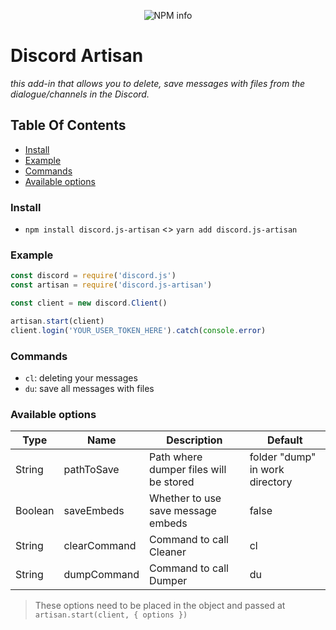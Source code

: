 <p align="center"><img src="https://nodei.co/npm/discord.js-artisan.png?downloads=true&stars=true" alt="NPM info"/></p>

# Discord Artisan
*this add-in that allows you to delete, save messages with files from the dialogue/channels in the Discord.*

## Table Of Contents
- [Install](#install)
- [Example](#example)
- [Commands](#commands)
- [Available options](#available-options)

### Install

- `npm install discord.js-artisan` <> `yarn add discord.js-artisan`

### Example

```js
const discord = require('discord.js')
const artisan = require('discord.js-artisan')

const client = new discord.Client()

artisan.start(client)
client.login('YOUR_USER_TOKEN_HERE').catch(console.error)
```

### Commands

- `cl`: deleting your messages
- `du`: save all messages with files

### Available options

| Type | Name | Description | Default
| --- | --- | --- | --- |
| String | pathToSave | Path where dumper files will be stored | folder "dump" in work directory |
| Boolean | saveEmbeds | Whether to use save message embeds | false |
| String | clearCommand | Command to call Cleaner | cl |
| String | dumpCommand | Command to call Dumper | du |

> These options need to be placed in the object and passed at `artisan.start(client, { options })`
